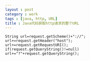```yaml
---
layout : post
category : work
tags : [java, http, URL]
title : Java代码获取http请求的整个URL
---
```



	String url=request.getScheme()+"://"; 
	url+=request.getHeader("host"); 
	url+=request.getRequestURI(); 
	if(request.getQueryString()!=null) 
	url+="?"+request.getQueryString();


